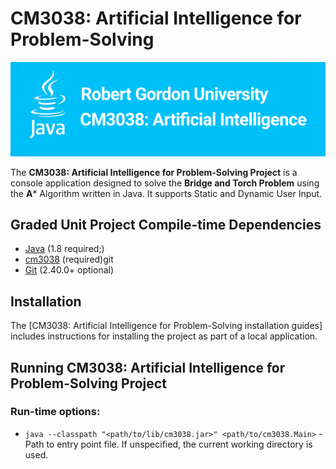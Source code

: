 # CM3038: Artificial Intelligence for Problem-Solving

![](docs/fa3246798482f022d533d209a088fc09.png)

The **CM3038: Artificial Intelligence for Problem-Solving Project** is a console application designed to solve the **Bridge
and Torch Problem** using the **A*** Algorithm written in Java.
It supports Static and Dynamic User Input.

## Graded Unit Project Compile-time Dependencies

* [Java](http://www.java.com) (1.8 required;)
* [cm3038](lib/cm3038-coursework/cm3038.jar) (required)git
* [Git](https://git-scm.com) (2.40.0+ optional)

## Installation

The [CM3038: Artificial Intelligence for Problem-Solving installation guides] includes instructions for installing the project as part of a local application.

## Running CM3038: Artificial Intelligence for Problem-Solving Project

### Run-time options:

* `java --classpath "<path/to/lib/cm3038.jar>" <path/to/cm3038.Main>` - Path to entry point file. If unspecified, the current working directory is used.